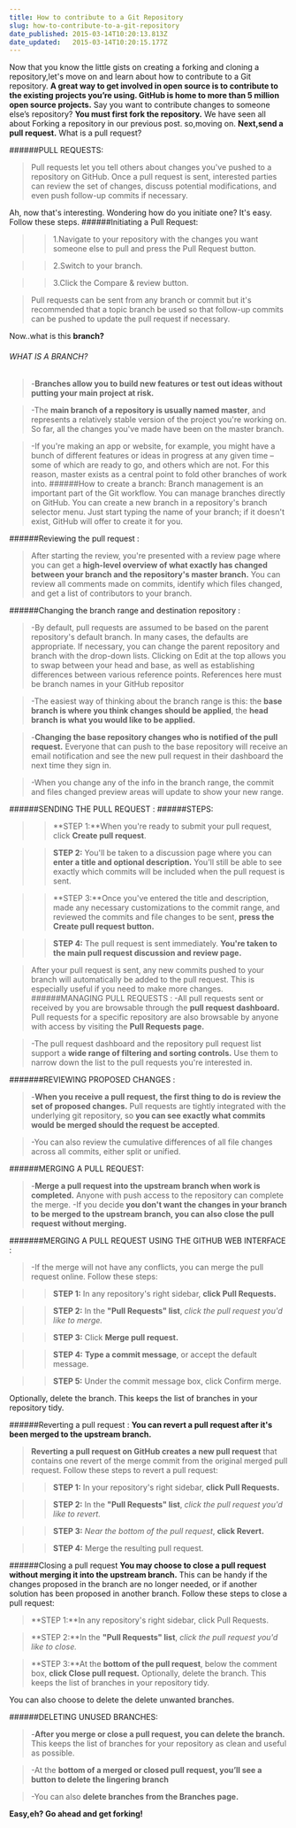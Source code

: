 ```yaml
---
title: How to contribute to a Git Repository
slug: how-to-contribute-to-a-git-repository
date_published: 2015-03-14T10:20:13.813Z
date_updated:   2015-03-14T10:20:15.177Z
---
```


Now that you know the little gists on creating a forking and cloning a repository,let's move on and learn about how to contribute to a Git repository.
**A great way to get involved in open source is to contribute to the existing projects you’re using. GitHub is home to more than 5 million open source projects.**
Say you want to contribute changes to someone else’s repository? 
**You must first fork the repository.** We have seen all about Forking a repository in our previous post.
so,moving on.
**Next,send a pull request.**
What is a pull request?

######PULL REQUESTS:

>Pull requests let you tell others about changes you've pushed to a repository on GitHub. Once a pull request is sent, interested parties can review the set of changes, discuss potential modifications, and even push follow-up commits if necessary.

Ah, now that's interesting. Wondering how do you initiate one?
It's easy. Follow these steps.
######Initiating a Pull Request:
>>1.Navigate to your repository with the changes you want someone else to pull and press the Pull Request button. 

>>2.Switch to your branch.

>>3.Click the Compare & review button.

>Pull requests can be sent from any branch or commit but it's recommended that a topic branch be used so that follow-up commits can be pushed to update the pull request if necessary.


Now..what is this **branch?**
###### WHAT IS A BRANCH?

>-**Branches allow you to build new features or test out ideas without putting your main project at risk.**

>-The **main branch of a repository is usually named master**, and represents a relatively stable version of the project you're working on. So far, all the changes you've made have been on the master branch.

>-If you're making an app or website, for example, you might have a bunch of different features or ideas in progress at any given time – some of which are ready to go, and others which are not. For this reason, master exists as a central point to fold other branches of work into.
######How to create a branch:
Branch management is an important part of the Git workflow. You can manage branches directly on GitHub.
>You can create a new branch in a repository's branch selector menu. Just start typing the name of your branch; if it doesn't exist, GitHub will offer to create it for you.
 
######Reviewing the pull request :
>After starting the review, you're presented with a review page where you can get a **high-level overview of what exactly has changed between your branch and the repository's master branch.** You can review all comments made on commits, identify which files changed, and get a list of contributors to your branch.

######Changing the branch range and destination repository :
>-By default, pull requests are assumed to be based on the parent repository's default branch. In many cases, the defaults are appropriate. If necessary, you can change the parent repository and branch with the drop-down lists. Clicking on Edit at the top allows you to swap between your head and base, as well as establishing differences between various reference points. References here must be branch names in your GitHub repositor

>-The easiest way of thinking about the branch range is this: the **base branch is where you think changes should be applied**, the **head branch is what you would like to be applied.**

>-**Changing the base repository changes who is notified of the pull request.** Everyone that can push to the base repository will receive an email notification and see the new pull request in their dashboard the next time they sign in.

>-When you change any of the info in the branch range, the commit and files changed preview areas will update to show your new range.

######SENDING THE PULL REQUEST :
######STEPS:
>>**STEP 1:**When you're ready to submit your pull request, click **Create pull request**.

>>**STEP 2:** You'll be taken to a discussion page where you can **enter a title and optional description.** You'll still be able to see exactly which commits will be included when the pull request is sent.

>>**STEP 3:**Once you've entered the title and description, made any necessary customizations to the commit range, and reviewed the commits and file changes to be sent, **press the Create pull request button.**

>>**STEP 4:** The pull request is sent immediately. **You're taken to the main pull request discussion and review page.**

>After your pull request is sent, any new commits pushed to your branch will automatically be added to the pull request. This is especially useful if you need to make more changes.
######MANAGING PULL REQUESTS :
>-All pull requests sent or received by you are browsable through the **pull request dashboard.** Pull requests for a specific repository are also browsable by anyone with access by visiting the **Pull Requests page.**

>-The pull request dashboard and the repository pull request list support a **wide range of filtering and sorting controls.** Use them to narrow down the list to the pull requests you're interested in.

#######REVIEWING PROPOSED CHANGES :
>-**When you receive a pull request, the first thing to do is review the set of proposed changes.** Pull requests are tightly integrated with the underlying git repository, so **you can see exactly what commits would be merged should the request be accepted**.

>-You can also review the cumulative differences of all file changes across all commits, either split or unified.

######MERGING A PULL REQUEST:
>-**Merge a pull request into the upstream branch when work is completed.** Anyone with push access to the repository can complete the merge.
>-If you decide **you don't want the changes in your branch to be merged to the upstream branch, you can also close the pull request without merging.**

#######MERGING A PULL REQUEST USING THE GITHUB WEB INTERFACE :
>-If the merge will not have any conflicts, you can merge the pull request online. Follow these steps:

>>**STEP 1:** In any repository's right sidebar, **click Pull Requests.**

>>**STEP 2:** In the **"Pull Requests" list**, *click the pull request you'd like to merge.*

>>**STEP 3:** Click **Merge pull request.**

>>**STEP 4:** **Type a commit message**, or accept the default message.

>>**STEP 5:** Under the commit message box, click Confirm merge.
>
Optionally, delete the branch. This keeps the list of branches in your repository tidy.

######Reverting a pull request :
**You can revert a pull request after it's been merged to the upstream branch.**

>**Reverting a pull request on GitHub creates a new pull request** that contains one revert of the merge commit from the original merged pull request.
Follow these steps to revert a pull request:

>>**STEP 1:** In your repository's right sidebar, **click Pull Requests.**

>>**STEP 2:** In the **"Pull Requests" list**, *click the pull request you'd like to revert.*

>>**STEP 3:** *Near the bottom of the pull request*, **click Revert.**

>>**STEP 4:** Merge the resulting pull request. 

######Closing a pull request
**You may choose to close a pull request without merging it into the upstream branch.**
This can be handy if the changes proposed in the branch are no longer needed, or if another solution has been proposed in another branch.
Follow these steps to close a pull request:

>**STEP 1:**In any repository's right sidebar, click Pull Requests.

>**STEP 2:**In the **"Pull Requests" list**, *click the pull request you'd like to close.*

>**STEP 3:**At the **bottom of the pull request**, below the comment box, **click Close pull request.**
Optionally, delete the branch. This keeps the list of branches in your repository tidy.

You can also choose to delete the delete unwanted branches.

######DELETING UNUSED BRANCHES:

>-**After you merge or close a pull request, you can delete the branch.** This keeps the list of branches for your repository as clean and useful as possible.

>-At the **bottom of a merged or closed pull request, you’ll see a button to delete the lingering branch**

>-You can also **delete branches from the Branches page.**
 
 **Easy,eh?
 Go ahead and get forking!**







